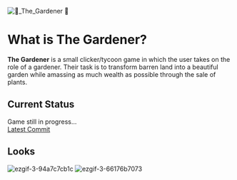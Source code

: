 
![🌱_The_Gardener 🌱](https://github.com/szymonpoterejkoinfe2/Gardener_Game/assets/115418017/42d71995-9170-4f1e-9bad-4846e0983504)

# What is The Gardener?
**The Gardener** is a small clicker/tycoon game in which the user takes on the role of a gardener. Their task is to transform barren land into a beautiful garden while amassing as much wealth as possible through the sale of plants.

## Current Status
Game still in progress...  
[Latest Commit](https://github.com/szymonpoterejkoinfe2/Gardener_Game/commit/main)

## Looks 
![ezgif-3-94a7c7cb1c](https://github.com/szymonpoterejkoinfe2/Gardener_Game/assets/115418017/69c2c3de-8a69-4f49-b34c-3db012ecbfce) ![ezgif-3-66176b7073](https://github.com/szymonpoterejkoinfe2/Gardener_Game/assets/115418017/1d30e8d0-d78a-4369-a66a-dbe3eff7ba20)

